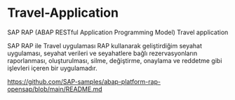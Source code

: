 # Travel-Application

SAP RAP (ABAP RESTful Application Programming Model) Travel application

SAP RAP ile Travel uygulaması 
RAP kullanarak geliştirdiğim seyahat uygulaması, seyahat verileri ve seyahatlere bağlı rezervasyonların raporlanması, oluşturulması, silme, değiştirme, onaylama ve reddetme gibi işlevleri içeren bir uygulamadır.

https://github.com/SAP-samples/abap-platform-rap-opensap/blob/main/README.md
